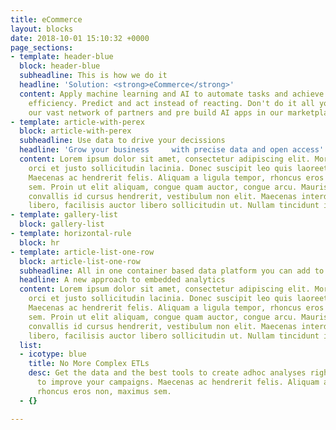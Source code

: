 ```yaml
---
title: eCommerce
layout: blocks
date: 2018-10-01 15:10:32 +0000
page_sections:
- template: header-blue
  block: header-blue
  subheadline: This is how we do it
  headline: 'Solution: <strong>eCommerce</strong>'
  content: Apply machine learning and AI to automate tasks and achieve better operational
    efficiency. Predict and act instead of reacting. Don't do it all yourselve. Use
    our vast network of partners and pre build AI apps in our marketplace.
- template: article-with-perex
  block: article-with-perex
  subheadline: Use data to drive your decissions
  headline: 'Grow your business     with precise data and open access'
  content: Lorem ipsum dolor sit amet, consectetur adipiscing elit. Morbi pharetra
    orci et justo sollicitudin lacinia. Donec suscipit leo quis laoreet elementum.
    Maecenas ac hendrerit felis. Aliquam a ligula tempor, rhoncus eros non, maximus
    sem. Proin ut elit aliquam, congue quam auctor, congue arcu. Mauris elit erat,
    convallis id cursus hendrerit, vestibulum non elit. Maecenas interdum porttitor
    libero, facilisis auctor libero sollicitudin ut. Nullam tincidunt id dictu.
- template: gallery-list
  block: gallery-list
- template: horizontal-rule
  block: hr
- template: article-list-one-row
  block: article-list-one-row
  subheadline: All in one container based data platform you can add to
  headline: A new approach to embedded analytics
  content: Lorem ipsum dolor sit amet, consectetur adipiscing elit. Morbi pharetra
    orci et justo sollicitudin lacinia. Donec suscipit leo quis laoreet elementum.
    Maecenas ac hendrerit felis. Aliquam a ligula tempor, rhoncus eros non, maximus
    sem. Proin ut elit aliquam, congue quam auctor, congue arcu. Mauris elit erat,
    convallis id cursus hendrerit, vestibulum non elit. Maecenas interdum porttitor
    libero, facilisis auctor libero sollicitudin ut. Nullam tincidunt id dictu
  list:
  - icotype: blue
    title: No More Complex ETLs
    desc: Get the data and the best tools to create adhoc analyses right in your department
      to improve your campaigns. Maecenas ac hendrerit felis. Aliquam a ligula tempor,
      rhoncus eros non, maximus sem.
  - {}

---
```

